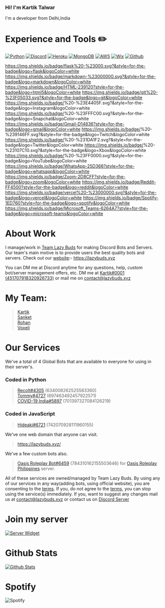 ### Hi! I'm Kartik Talwar

I'm a developer from Delhi,India

# Experience and Tools ✏️

[![Python](https://img.shields.io/badge/Python-3776ab?style=for-the-badge&logo=python&logoColor=white)](https://www.python.org/)
[![Discord](https://img.shields.io/badge/Discord-7289DA?style=for-the-badge&logo=discord&logoColor=white)](https://discord.gg/gCmPWtC)
[![Heroku](https://img.shields.io/badge/Heroku-430098?style=for-the-badge&logo=heroku&logoColor=white)](https://heroku.com/)
[![MongoDB](https://img.shields.io/badge/MongoDB-47a248?style=for-the-badge&logo=mongodb&logoColor=white)](https://www.mongodb.com/)
[![AWS](https://img.shields.io/badge/AWS-232F3E?style=for-the-badge&logo=amazon-aws&logoColor=white)](https://aws.amazon.com/)
[![Wix](https://img.shields.io/badge/Wix-0C6EFC?style=for-the-badge&logo=wix&logoColor=white)](https://wix.com/)
[![Github](https://img.shields.io/badge/Github-181717?style=for-the-badge&logo=github&logoColor=white)](https://github.com/)

https://img.shields.io/badge/flask%20-%23000.svg?&style=for-the-badge&logo=flask&logoColor=white
https://img.shields.io/badge/markdown-%23000000.svg?&style=for-the-badge&logo=markdown&logoColor=white
https://img.shields.io/badge/HTML-239120?style=for-the-badge&logo=html5&logoColor=white
https://img.shields.io/badge/git%20-%23F05033.svg?&style=for-the-badge&logo=git&logoColor=white
https://img.shields.io/badge/<handle>%20-%23E4405F.svg?&style=for-the-badge&logo=Instagram&logoColor=white
https://img.shields.io/badge/<handle>%20-%23FFFC00.svg?&style=for-the-badge&logo=Snapchat&logoColor=white
https://img.shields.io/badge/Gmail-D14836?style=for-the-badge&logo=gmail&logoColor=white
https://img.shields.io/badge/<handle>%20-%239146FF.svg?&style=for-the-badge&logo=Twitch&logoColor=white
https://img.shields.io/badge/<handle>%20-%231DA1F2.svg?&style=for-the-badge&logo=Twitter&logoColor=white
https://img.shields.io/badge/<handle>%20-%23107C10.svg?&style=for-the-badge&logo=Xbox&logoColor=white
https://img.shields.io/badge/<handle>%20-%23FF0000.svg?&style=for-the-badge&logo=YouTube&logoColor=white
https://img.shields.io/badge/WhatsApp-25D366?style=for-the-badge&logo=whatsapp&logoColor=white
  https://img.shields.io/badge/Zoom-2D8CFF?style=for-the-badge&logo=zoom&logoColor=white
  https://img.shields.io/badge/Reddit-FF4500?style=for-the-badge&logo=reddit&logoColor=white
  https://img.shields.io/badge/vercel%20-%23000000.svg?&style=for-the-badge&logo=vercel&logoColor=white
  https://img.shields.io/badge/Spotify-1ED760?style=for-the-badge&logo=spotify&logoColor=white
  https://img.shields.io/badge/Microsoft_Teams-6264A7?style=for-the-badge&logo=microsoft-teams&logoColor=white

# About Work

I manage/work in [Team Lazy Buds](https://github.com/LazyBuds) for making Discord Bots and Servers.
Our team's main motive is to provide users the best quality bots and servers.
Check out our [website](https://lazybuds.xyz):- https://lazybuds.xyz

You can DM me at Discord anytime for any questions, help, custom bot/server management offers, etc.
DM me at [Kartik#0001 (451707918320926733)](https://discord.com/users/451707918320926733) or mail me on contact@lazybuds.xyz

# My Team:

> [Kartik](https://github.com/kartiktalwar2003) <br>
> [Sanket](https://github.com/sanket-16) <br>
> [Rohan](https://github.com/Rohanarora17) <br>
> [Voxeli](https://github.com/legendhimslef) <br>

# Our Services
We've a total of 4 Global Bots that are available to everyone for using in their server's. 
### Coded in Python
> [Recolt#4305](https://discord.com/oauth2/authorize?client_id=634008262525583360&scope=bot&permissions=372637001) (634008262525583360) <br>
> [Tommy#4727](https://discord.com/api/oauth2/authorize?client_id=697463492457922571&permissions=2147483639&redirect_uri=https%3A%2F%2Fwww.lazybuds.xyz%2Ftommy&response_type=code&scope=identify%20bot) (697463492457922571) <br>
> [COVID-19 India#5897](https://discord.com/api/oauth2/authorize?client_id=634008262525583360&permissions=8&scope=bot) (701397327084126219) <br>

### Coded in JavaScript
> [Hideaki#6721](https://discord.com/api/oauth2/authorize?client_id=742070928111960155&permissions=2147483607&redirect_uri=https%3A%2F%2Flazybuds.xyz%2Fhideaki&response_type=code&scope=bot%20identify) (742070928111960155) <br>

We've one web domain that anyone can visit.
> https://lazybuds.xyz/

We've a few custom bots also.
> [Oasis Roleplay Bot#6459](https://discord.gg/G6GcPk6yt5) (784310162155503646) for [Oasis Roleplay Philippines](https://discord.gg/G6GcPk6yt5) server. <br>

All of these services are owned/managed by Team Lazy Buds. By using any of our services in any way(adding bots, using official website), you are consenting to the [terms](https://lazybuds.xyz/terms/). If you, do not agree to the [terms](https://lazybuds.xyz/terms/), you can stop using the service(s) immediately. If you, want to suggest any changes mail us at contact@lazybuds.xyz or contact us on [Discord Server](https://discord.gg/tytyS3z)


# Join my server
[![Server Widget](https://discordapp.com/api/guilds/545956933170102283/widget.png?style=banner2)](https://discord.gg/gCmPWtC)

# Github Stats
[![Github Stats](https://github-readme-stats.vercel.app/api?username=kartiktalwar2003&show_icons=true&hide_border=true&count_private=true&theme=dark)](https://github.com/kartiktalwar2003)

# Spotify
![Spotify](https://spotify-recently-played-readme.vercel.app/api?user=a4hu89laucwrbmnbtvmgptb4r&count=1)

